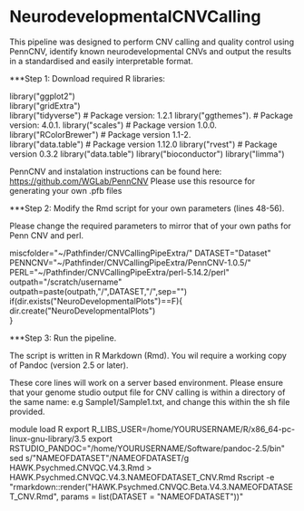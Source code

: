 # NeurodevelopmentalCNVCalling

This pipeline was designed to perform CNV calling and quality control using PennCNV, identify known neurodevelopmental CNVs and output the results in a standardised and easily interpretable format.

***Step 1: Download required R libraries:

library("ggplot2")  
library("gridExtra")  
library("tidyverse") # Package version: 1.2.1 
library("ggthemes").  # Package version: 4.0.1. 
library("scales") # Package version 1.0.0.  
library("RColorBrewer") # Package version 1.1-2.   
library("data.table") # Package version 1.12.0
library("rvest") # Package version 0.3.2
library("data.table")
library("bioconductor")
library("limma")

PennCNV and instalation instructions can be found here: https://github.com/WGLab/PennCNV
Please use this resource for generating your own .pfb files
  
***Step 2: Modify the Rmd script for your own parameters (lines 48-56).  

Please change the required parameters to mirror that of your own paths for Penn CNV and perl. 

miscfolder="~/Pathfinder/CNVCallingPipeExtra/" 
DATASET="Dataset" 
PENNCNV="~/Pathfinder/CNVCallingPipeExtra/PennCNV-1.0.5/" 
PERL="~/Pathfinder/CNVCallingPipeExtra/perl-5.14.2/perl" 
outpath="/scratch/username" 
outpath=paste(outpath,"/",DATASET,"/",sep="")  
if(dir.exists("NeuroDevelopmentalPlots")==F){  
dir.create("NeuroDevelopmentalPlots")  
}  




***Step 3: Run the pipeline.  

The script is written in R Markdown (Rmd). You wil require a working copy of Pandoc (version 2.5 or later). 

These core lines will work on a server based environment. Please ensure that your genome studio output file for CNV calling is within a directory of the same name: e.g Sample1/Sample1.txt, and change this within the sh file provided. 

module load R
export R_LIBS_USER=/home/YOURUSERNAME/R/x86_64-pc-linux-gnu-library/3.5
export RSTUDIO_PANDOC="/home/YOURUSERNAME/Software/pandoc-2.5/bin"
sed s/"NAMEOFDATASET"/NAMEOFDATASET/g HAWK.Psychmed.CNVQC.V4.3.Rmd > HAWK.Psychmed.CNVQC.V4.3.NAMEOFDATASET_CNV.Rmd
Rscript -e "rmarkdown::render(\"HAWK.Psychmed.CNVQC.Beta.V4.3.NAMEOFDATASET_CNV.Rmd\", params = list(DATASET = \"NAMEOFDATASET\"))"

